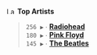 <!--START_LASTFM_ARTISTS-->
<a href="https://last.fm" target="_blank"><img src="https://user-images.githubusercontent.com/17434202/215290617-e793598d-d7c9-428f-9975-156db1ba89cc.svg" alt="Last.fm Logo" width="18" height="13"/></a> **Top Artists**

> `256 ▶️` ∙ **[Radiohead](https://www.last.fm/music/Radiohead)**<br/>
> `180 ▶️` ∙ **[Pink Floyd](https://www.last.fm/music/Pink+Floyd)**<br/>
> `145 ▶️` ∙ **[The Beatles](https://www.last.fm/music/The+Beatles)**<br/>
<!--END_LASTFM_ARTISTS-->